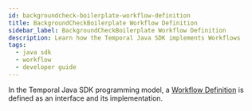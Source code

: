 ```yaml
---
id: backgroundcheck-boilerplate-workflow-definition
title: BackgroundCheckBoilerplate Workflow Definition
sidebar_label: BackgroundCheckBoilerplate Workflow Definition
description: Learn how the Temporal Java SDK implements Workflows
tags:
  - java sdk
  - workflow
  - developer guide
---
```


In the Temporal Java SDK programming model, a [Workflow Definition](/concepts/what-is-a-workflow-definition) is defined as an interface and its implementation.
